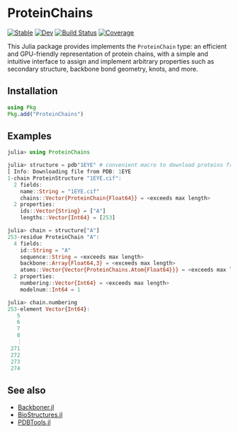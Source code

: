 # ProteinChains

[![Stable](https://img.shields.io/badge/docs-stable-blue.svg)](https://MurrellGroup.github.io/ProteinChains.jl/stable/)
[![Dev](https://img.shields.io/badge/docs-dev-blue.svg)](https://MurrellGroup.github.io/ProteinChains.jl/dev/)
[![Build Status](https://github.com/MurrellGroup/ProteinChains.jl/actions/workflows/CI.yml/badge.svg?branch=main)](https://github.com/MurrellGroup/ProteinChains.jl/actions/workflows/CI.yml?query=branch%3Amain)
[![Coverage](https://codecov.io/gh/MurrellGroup/ProteinChains.jl/branch/main/graph/badge.svg)](https://codecov.io/gh/MurrellGroup/ProteinChains.jl)

This Julia package provides implements the `ProteinChain` type: an efficient and GPU-friendly representation of protein chains, with a simple and intuitive interface to assign and implement arbitrary properties such as secondary structure, backbone bond geometry, knots, and more. 

## Installation

```julia
using Pkg
Pkg.add("ProteinChains")
```

## Examples

```julia
julia> using ProteinChains

julia> structure = pdb"1EYE" # convenient macro to download proteins from the PDB
[ Info: Downloading file from PDB: 1EYE
1-chain ProteinStructure "1EYE.cif":
  2 fields:
    name::String = "1EYE.cif"
    chains::Vector{ProteinChain{Float64}} = <exceeds max length>
  2 properties:
    ids::Vector{String} = ["A"]
    lengths::Vector{Int64} = [253]

julia> chain = structure["A"]
253-residue ProteinChain "A":
  4 fields:
    id::String = "A"
    sequence::String = <exceeds max length>
    backbone::Array{Float64,3} = <exceeds max length>
    atoms::Vector{Vector{ProteinChains.Atom{Float64}}} = <exceeds max length>
  2 properties:
    numbering::Vector{Int64} = <exceeds max length>
    modelnum::Int64 = 1

julia> chain.numbering
253-element Vector{Int64}:
   5
   6
   7
   8
   ⋮
 271
 272
 273
 274
```

## See also
- [Backboner.jl](https://github.com/MurrellGroup/Backboner.jl)
- [BioStructures.jl](https://github.com/BioJulia/BioStructures.jl)
- [PDBTools.jl](https://github.com/m3g/PDBTools.jl)
